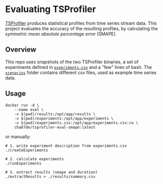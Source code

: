 # Evaluating TSProfiler

[TSProfiler](https://github.com/cha87de/tsprofiler) produces statistical
profiles from time series stream data. This project evaluates the accuracy of
the resulting profiles, by calculating the *symmetric mean absolute percentage error* (SMAPE).

## Overview

This repo uses snapshots of the two TSProfiler binaries, a set of experiments
defined in [`experiments.csv`](./experiments.csv) and a "few" lines of bash. The
[`scenarios`](./scenarios) folder contains different csv files, used as example
time series data.

## Usage

```
docker run -d \
    --name eval \
    -v $(pwd)/results:/opt/app/results \
    -v $(pwd)/experiments:/opt/app/experiments \
    -v $(pwd)/experiments.csv:/opt/app/experiments.csv:ro \
    cha87de/tsprofiler-eval-smape:latest
```

or manually:

```
# 1. write experiment description from experiments.csv
./createExperiments

# 2. calculate experiments
./runExperiments

# 3. extract results (smape and duration)
./extractResults > ./results/summary.csv
```